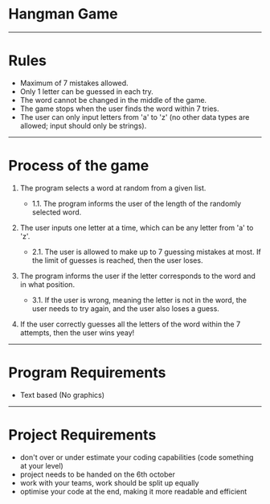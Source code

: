 # Hangman Game

---

# Rules

- Maximum of 7 mistakes allowed.
- Only 1 letter can be guessed in each try.
- The word cannot be changed in the middle of the game.
- The game stops when the user finds the word within 7 tries.
- The user can only input letters from 'a' to 'z' (no other data types are allowed; input should only be strings).

---

# Process of the game

1. The program selects a word at random from a given list.
   - 1.1. The program informs the user of the length of the randomly selected word.

2. The user inputs one letter at a time, which can be any letter from 'a' to 'z'.
   - 2.1. The user is allowed to make up to 7 guessing mistakes at most. If the limit of guesses is reached, then the user loses.

3. The program informs the user if the letter corresponds to the word and in what position.
   - 3.1. If the user is wrong, meaning the letter is not in the word, the user needs to try again, and the user also loses a guess.

4. If the user correctly guesses all the letters of the word within the 7 attempts, then the user wins yeay!


---

# Program Requirements

- Text based (No graphics)

---

# Project Requirements

- don't over or under estimate your coding capabilities (code something at your level)
- project needs to be handed on the 6th october
- work with your teams, work should be split up equally
- optimise your code at the end, making it more readable and efficient
